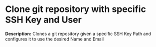 # Clone git repository with specific SSH Key and User

**Description:** Clones a git repository given a specific SSH Key Path and configures it to use the desired Name and Email

